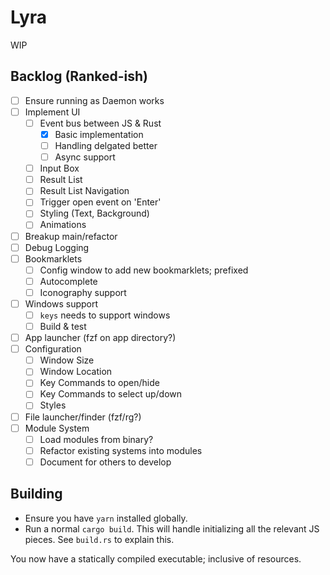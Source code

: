 # Lyra

WIP

## Backlog (Ranked-ish)

- [ ] Ensure running as Daemon works
- [ ] Implement UI
  - [ ] Event bus between JS & Rust
    - [x] Basic implementation
    - [ ] Handling delgated better
    - [ ] Async support
  - [ ] Input Box
  - [ ] Result List
  - [ ] Result List Navigation
  - [ ] Trigger open event on 'Enter'
  - [ ] Styling (Text, Background)
  - [ ] Animations
- [ ] Breakup main/refactor
- [ ] Debug Logging
- [ ] Bookmarklets
  - [ ] Config window to add new bookmarklets; prefixed
  - [ ] Autocomplete
  - [ ] Iconography support
- [ ] Windows support
  - [ ] `keys` needs to support windows
  - [ ] Build & test
- [ ] App launcher (fzf on app directory?)
- [ ] Configuration
  - [ ] Window Size
  - [ ] Window Location
  - [ ] Key Commands to open/hide
  - [ ] Key Commands to select up/down
  - [ ] Styles
- [ ] File launcher/finder (fzf/rg?)
- [ ] Module System
  - [ ] Load modules from binary?
  - [ ] Refactor existing systems into modules
  - [ ] Document for others to develop

## Building

- Ensure you have `yarn` installed globally.
- Run a normal `cargo build`. This will handle initializing all the relevant JS pieces. See `build.rs` to explain this.

You now have a statically compiled executable; inclusive of resources.
